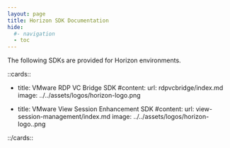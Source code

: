 ```yaml
---
layout: page
title: Horizon SDK Documentation
hide:
  #- navigation
  - toc
---
```


The following SDKs are provided for Horizon environments.

<!-- [cards cols=2 (sdks/horizon-sdk/docs/doc-ref.yaml)] -->

::cards::

- title: VMware RDP VC Bridge SDK
  #content: 
  url: rdpvcbridge/index.md
  image: ../../assets/logos/horizon-logo.png

- title: VMware View Session Enhancement SDK
  #content: 
  url: view-session-management/index.md
  image: ../../assets/logos/horizon-logo..png

::/cards::
